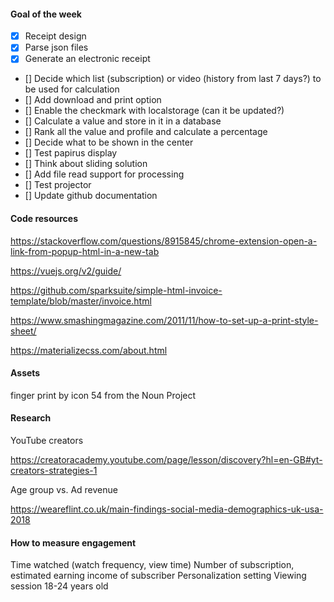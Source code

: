 #### Goal of the week

- [x] Receipt design
- [x] Parse json files
- [x] Generate an electronic receipt
- [] Decide which list (subscription) or video (history from last 7 days?) to be used for calculation
- [] Add download and print option
- [] Enable the checkmark with localstorage (can it be updated?)
- [] Calculate a value and store in it in a database
- [] Rank all the value and profile and calculate a percentage
- [] Decide what to be shown in the center 
- [] Test papirus display
- [] Think about sliding solution
- [] Add file read support for processing
- [] Test projector
- [] Update github documentation

#### Code resources

https://stackoverflow.com/questions/8915845/chrome-extension-open-a-link-from-popup-html-in-a-new-tab 

https://vuejs.org/v2/guide/

https://github.com/sparksuite/simple-html-invoice-template/blob/master/invoice.html

https://www.smashingmagazine.com/2011/11/how-to-set-up-a-print-style-sheet/

https://materializecss.com/about.html

#### Assets

finger print by icon 54 from the Noun Project

#### Research

YouTube creators

https://creatoracademy.youtube.com/page/lesson/discovery?hl=en-GB#yt-creators-strategies-1

Age group vs. Ad revenue

https://weareflint.co.uk/main-findings-social-media-demographics-uk-usa-2018

#### How to measure engagement

Time watched (watch frequency, view time)
Number of subscription, estimated earning income of subscriber
Personalization setting
Viewing session
18-24 years old 
